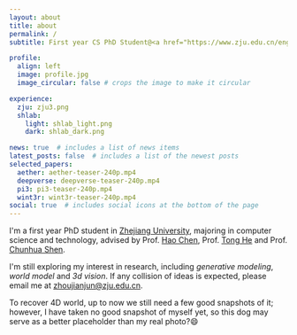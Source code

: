 ```yaml
---
layout: about
title: about
permalink: /
subtitle: First year CS PhD Student@<a href="https://www.zju.edu.cn/english/">ZJU</a>, advised by Prof. <a href='https://cshen.github.io/'>Chunhua Shen</a>

profile:
  align: left
  image: profile.jpg
  image_circular: false # crops the image to make it circular

experience:
  zju: zju3.png
  shlab:
    light: shlab_light.png
    dark: shlab_dark.png

news: true  # includes a list of news items
latest_posts: false  # includes a list of the newest posts
selected_papers:
  aether: aether-teaser-240p.mp4
  deepverse: deepverse-teaser-240p.mp4
  pi3: pi3-teaser-240p.mp4
  wint3r: wint3r-teaser-240p.mp4
social: true  # includes social icons at the bottom of the page
---
```


I'm a first year PhD student in [Zhejiang University](https://www.zju.edu.cn/english/), majoring in computer science and technology, advised by Prof. [Hao Chen](https://stan-haochen.github.io/), Prof. [Tong He](https://tonghe90.github.io/) and Prof. [Chunhua Shen](https://cshen.github.io/).

I'm still exploring my interest in research, including *generative modeling*, *world model* and *3d vision*. If any collision of ideas is expected, please email me at [zhoujianjun@zju.edu.cn](mailto:zhoujianjun@zju.edu.cn).

To recover 4D world, up to now we still need a few good snapshots of it; however, I have taken no good snapshot of myself yet, so this dog may serve as a better placeholder than my real photo?😄
